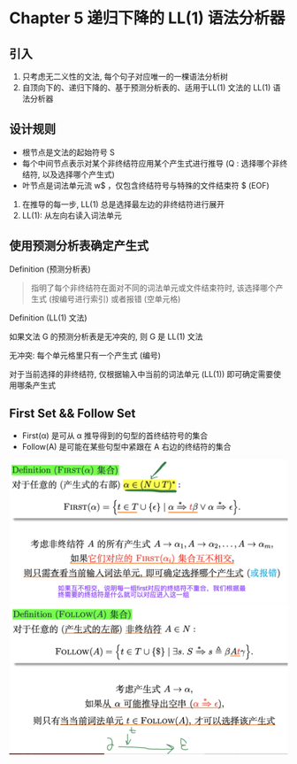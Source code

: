 # Chapter 5 递归下降的 LL(1) 语法分析器

## 引入

1. 只考虑无二义性的文法, 每个句子对应唯一的一棵语法分析树
2. 自顶向下的、递归下降的、基于预测分析表的、适用于LL(1) 文法的 LL(1) 语法分析器

## 设计规则

- 根节点是文法的起始符号 S
- 每个中间节点表示对某个非终结符应用某个产生式进行推导 (Q : 选择哪个非终结符, 以及选择哪个产生式)
- 叶节点是词法单元流 w$ ，仅包含终结符号与特殊的文件结束符 $ (EOF)


1. 在推导的每一步, LL(1) 总是选择最左边的非终结符进行展开
2. LL(1): 从左向右读入词法单元

## 使用预测分析表确定产生式

Definition (预测分析表)

>指明了每个非终结符在面对不同的词法单元或文件结束符时, 该选择哪个产生式 (按编号进行索引) 或者报错 (空单元格)

Definition (LL(1) 文法)

如果文法 G 的预测分析表是无冲突的, 则 G 是 LL(1) 文法

无冲突: 每个单元格里只有一个产生式 (编号)

对于当前选择的非终结符, 仅根据输入中当前的词法单元 (LL(1)) 即可确定需要使用哪条产生式

## First Set && Follow Set

- First(α) 是可从 α 推导得到的句型的首终结符号的集合
- Follow(A) 是可能在某些句型中紧跟在 A 右边的终结符的集合

![alt text](./photo/first.png)
![alt text](./photo/second.png)


